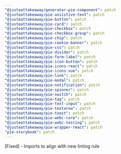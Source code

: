 ```yaml
---
"@justeattakeaway/generator-pie-component": patch
"@justeattakeaway/pie-assistive-text": patch
"@justeattakeaway/pie-button": patch
"@justeattakeaway/pie-card": patch
"@justeattakeaway/pie-checkbox": patch
"@justeattakeaway/pie-checkbox-group": patch
"@justeattakeaway/pie-chip": patch
"@justeattakeaway/pie-cookie-banner": patch
"@justeattakeaway/pie-css": patch
"@justeattakeaway/pie-divider": patch
"@justeattakeaway/pie-form-label": patch
"@justeattakeaway/pie-icon-button": patch
"@justeattakeaway/pie-icons-react": patch
"@justeattakeaway/pie-icons-vue": patch
"@justeattakeaway/pie-link": patch
"@justeattakeaway/pie-modal": patch
"@justeattakeaway/pie-notification": patch
"@justeattakeaway/pie-spinner": patch
"@justeattakeaway/pie-switch": patch
"@justeattakeaway/pie-tag": patch
"@justeattakeaway/pie-text-input": patch
"@justeattakeaway/pie-textarea": patch
"@justeattakeaway/pie-toast": patch
"@justeattakeaway/pie-webc-core": patch
"@justeattakeaway/pie-webc-testing": patch
"@justeattakeaway/pie-wrapper-react": patch
"pie-storybook": patch
---
```


[Fixed] - Imports to align with new linting rule
